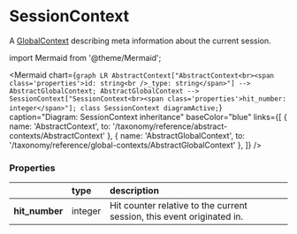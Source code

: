# SessionContext

A [GlobalContext](/taxonomy/reference/global-contexts/overview.md) describing meta information about the current session.

import Mermaid from '@theme/Mermaid';

<Mermaid chart={`
	graph LR
        AbstractContext["AbstractContext<br><span class='properties'>id: string<br />_type: string</span>"] --> AbstractGlobalContext;
        AbstractGlobalContext --> SessionContext["SessionContext<br><span class='properties'>hit_number: integer</span>"];
    class SessionContext diagramActive;
`} 
  caption="Diagram: SessionContext inheritance" 
  baseColor="blue" 
  links={[
    { name: 'AbstractContext', to: '/taxonomy/reference/abstract-contexts/AbstractContext' },
    { name: 'AbstractGlobalContext', to: '/taxonomy/reference/global-contexts/AbstractGlobalContext' },
  ]}
/>

### Properties
|                 | type      | description
| :--             | :--       | :--           
| **hit_number**  | integer   | Hit counter relative to the current session, this event originated in.
